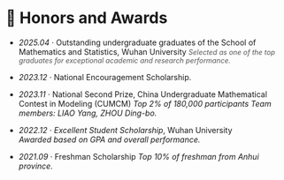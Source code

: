 <style>
.note {
  font-size: 0.9em;
  font-style: italic;
  color: #555;
}
</style>

<span class="anchor" id="honors"></span>
# 🏅 Honors and Awards

- *2025.04* ‧ Outstanding undergraduate graduates of the School of Mathematics and Statistics, Wuhan University
  <span class="note">Selected as one of the top graduates for exceptional academic and research performance.</span>

- *2023.12* ‧ National Encouragement Scholarship.

- *2023.11* ‧ National Second Prize, China Undergraduate Mathematical Contest in Modeling (CUMCM)
_Top 2% of 180,000 participants_
_Team members: LIAO Yang, ZHOU Ding-bo._

- *2022.12* ‧ *Excellent Student Scholarship*, Wuhan University  
  _Awarded based on GPA and overall performance._

- *2021.09* ‧ Freshman Scholarship
  _Top 10% of freshman from Anhui province._
